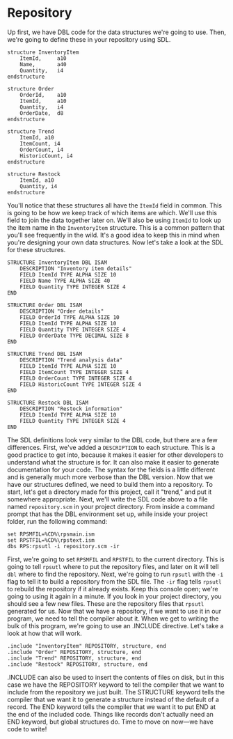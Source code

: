 # Repository
Up first, we have DBL code for the data structures we're going to use. Then, we're going to define these in your repository using SDL.

```dbl
structure InventoryItem
    ItemId,     a10
    Name,       a40
    Quantity,   i4
endstructure

structure Order
    OrderId,    a10
    ItemId,     a10
    Quantity,   i4
    OrderDate,  d8
endstructure

structure Trend
    ItemId, a10
    ItemCount, i4
    OrderCount, i4
    HistoricCount, i4
endstructure

structure Restock
    ItemId, a10
    Quantity, i4
endstructure
```

You'll notice that these structures all have the `ItemId` field in common. This is going to be how we keep track of which items are which. We'll use this field to join the data together later on. We'll also be using `ItemId` to look up the item name in the `InventoryItem` structure. This is a common pattern that you'll see frequently in the wild. It's a good idea to keep this in mind when you're designing your own data structures.<!--Keep what in mind?--> Now let's take a look at the SDL for these structures.

```sdl
STRUCTURE InventoryItem DBL ISAM
    DESCRIPTION "Inventory item details"
    FIELD ItemId TYPE ALPHA SIZE 10
    FIELD Name TYPE ALPHA SIZE 40
    FIELD Quantity TYPE INTEGER SIZE 4
END

STRUCTURE Order DBL ISAM
    DESCRIPTION "Order details"
    FIELD OrderId TYPE ALPHA SIZE 10
    FIELD ItemId TYPE ALPHA SIZE 10
    FIELD Quantity TYPE INTEGER SIZE 4
    FIELD OrderDate TYPE DECIMAL SIZE 8
END

STRUCTURE Trend DBL ISAM
    DESCRIPTION "Trend analysis data"
    FIELD ItemId TYPE ALPHA SIZE 10
    FIELD ItemCount TYPE INTEGER SIZE 4
    FIELD OrderCount TYPE INTEGER SIZE 4
    FIELD HistoricCount TYPE INTEGER SIZE 4
END

STRUCTURE Restock DBL ISAM
    DESCRIPTION "Restock information"
    FIELD ItemId TYPE ALPHA SIZE 10
    FIELD Quantity TYPE INTEGER SIZE 4
END
```

The SDL definitions look very similar to the DBL code, but there are a few differences. First, we've added a `DESCRIPTION` to each structure. This is a good practice to get into, because it makes it easier for other developers to understand what the structure is for. It can also make it easier to generate documentation for your code. The syntax for the fields is a little different and is generally much more verbose than the DBL version. Now that we have our structures defined, we need to build them into a repository. To start, let's get a directory made for this project, call it "trend," and put it somewhere appropriate. Next, we'll write the SDL code above to a file named `repository.scm` in your project directory. From inside a command prompt that has the DBL environment set up, while inside your project folder, run the following command:

```console
set RPSMFIL=%CD%\rpsmain.ism
set RPSTFIL=%CD%\rpstext.ism
dbs RPS:rpsutl -i repository.scm -ir
```

First, we're going to set `RPSMFIL` and `RPSTFIL` to the current directory. This is going to tell `rpsutl` where to put the repository files, and later on it will tell `dbl` where to find the repository. Next, we're going to run `rpsutl` with the `-i` flag to tell it to build a repository from the SDL file. The `-ir` flag tells `rpsutl` to rebuild the repository if it already exists. Keep this console open; we're going to using it again in a minute. If you look in your project directory, you should see a few new files. These are the repository files that `rpsutl` generated for us. Now that we have a repository, if we want to use it in our program, we need to tell the compiler about it. When we get to writing the bulk of this program, we're going to use an .INCLUDE directive. Let's take a look at how that will work. 

```dbl,ignore,does_not_compile
.include "InventoryItem" REPOSITORY, structure, end
.include "Order" REPOSITORY, structure, end
.include "Trend" REPOSITORY, structure, end
.include "Restock" REPOSITORY, structure, end
```

.INCLUDE can also be used to insert the contents of files on disk, but in this case we have the REPOSITORY keyword to tell the compiler that we want to include from the repository we just built. The STRUCTURE keyword tells the compiler that we want it to generate a structure instead of the default of a record. The END keyword tells the compiler that we want it to put END at the end of the included code. Things like records don't actually need an END keyword, but global structures do. Time to move on now—we have code to write!